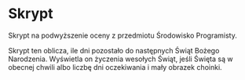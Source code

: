 Skrypt
======

Skrypt na podwyższenie oceny z przedmiotu Środowisko Programisty.

Skrypt ten oblicza, ile dni pozostało do następnych Świąt Bożego Narodzenia. Wyświetla on życzenia wesołych Świąt, jeśli Święta są w obecnej chwili albo liczbę dni oczekiwania i mały obrazek choinki.
